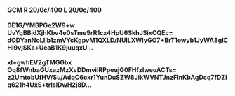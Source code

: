 #### GCM R 20/0c/400 L 20/0c/400
**0E1G/YMBPGe2W9+w**<br/>**UvYgBBidXjhKbv4e0sTme9rR1cx4HpU6SkhJSixCQEc=**<br/>**dODYanNoLIlb1zmVYcKgpvM1QXLD/NUlLXWlyGO7+BrT1ewyb1JyWA8glCHi9vjSKa+UeaB1K9juuqxU...**<br/><br/>
**xl+gwhEV2gTMGGbx**<br/>**Oq8fWnbaGUxazMzXvDDmviiRPpeujG0FHfzIweoACTs=**<br/>**z2UmtobUfHV/Su/AdqC6oxr1YunDuSZW8JikWVNTJnzFlnKbAgDcq7fDZiq621h4UxS+trlsIDwH2j8D...**